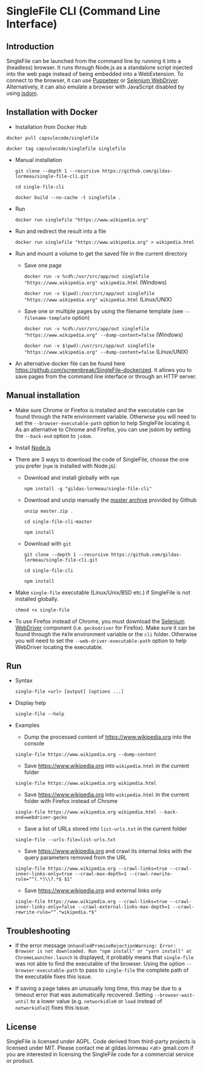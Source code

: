 # SingleFile CLI (Command Line Interface)

## Introduction

SingleFile can be launched from the command line by running it into a (headless)
browser. It runs through Node.js as a standalone script injected into the web
page instead of being embedded into a WebExtension. To connect to the browser,
it can use [Puppeteer](https://github.com/GoogleChrome/puppeteer) or
[Selenium WebDriver](https://www.npmjs.com/package/selenium-webdriver).
Alternatively, it can also emulate a browser with JavaScript disabled by using
[jsdom](https://github.com/jsdom/jsdom).

## Installation with Docker

 - Installation from Docker Hub

  `docker pull capsulecode/singlefile`

  `docker tag capsulecode/singlefile singlefile`

- Manual installation

  `git clone --depth 1 --recursive https://github.com/gildas-lormeau/single-file-cli.git`

  `cd single-file-cli`

  `docker build --no-cache -t singlefile .`

- Run

  `docker run singlefile "https://www.wikipedia.org"`

- Run and redirect the result into a file

  `docker run singlefile "https://www.wikipedia.org" > wikipedia.html`

- Run and mount a volume to get the saved file in the current directory

  - Save one page

    `docker run -v %cd%:/usr/src/app/out singlefile "https://www.wikipedia.org" wikipedia.html`
    (Windows)

    `docker run -v $(pwd):/usr/src/app/out singlefile "https://www.wikipedia.org" wikipedia.html`
    (Linux/UNIX)

  - Save one or multiple pages by using the filename template (see
    `--filename-template` option)

    `docker run -v %cd%:/usr/src/app/out singlefile "https://www.wikipedia.org" --dump-content=false`
    (Windows)

    `docker run -v $(pwd):/usr/src/app/out singlefile "https://www.wikipedia.org" --dump-content=false`
    (Linux/UNIX)

- An alternative docker file can be found here
  https://github.com/screenbreak/SingleFile-dockerized. It allows you to save
  pages from the command line interface or through an HTTP server.

## Manual installation

- Make sure Chrome or Firefox is installed and the executable can be found
  through the `PATH` environment variable. Otherwise you will need to set the
  `--browser-executable-path` option to help SingleFile locating it. As an
  alternative to Chrome and Firefox, you can use jsdom by setting the
  `--back-end` option to `jsdom`.

- Install [Node.js](https://nodejs.org)

- There are 3 ways to download the code of SingleFile, choose the one you prefer
  (`npm` is installed with Node.js):

  - Download and install globally with `npm`

    `npm install -g "gildas-lormeau/single-file-cli"`

  - Download and unzip manually the
    [master archive](https://github.com/gildas-lormeau/single-file-cli/archive/master.zip)
    provided by Github

    `unzip master.zip .`

    `cd single-file-cli-master`

    `npm install`

  - Download with `git`

    `git clone --depth 1 --recursive https://github.com/gildas-lormeau/single-file-cli.git`

    `cd single-file-cli`

    `npm install`

- Make `single-file` executable (Linux/Unix/BSD etc.) if SingleFile is not
  installed globally.

  `chmod +x single-file`

- To use Firefox instead of Chrome, you must download the
  [Selenium WebDriver](https://www.npmjs.com/package/selenium-webdriver)
  component (i.e. `geckodriver` for Firefox). Make sure it can be found through
  the `PATH` environment variable or the `cli` folder. Otherwise you will need
  to set the `--web-driver-executable-path` option to help WebDriver locating
  the executable.

## Run

- Syntax

  `single-file <url> [output] [options ...]`

- Display help

  `single-file --help`

- Examples

  - Dump the processed content of https://www.wikipedia.org into the console

  `single-file https://www.wikipedia.org --dump-content`

  - Save https://www.wikipedia.org into `wikipedia.html` in the current folder

  `single-file https://www.wikipedia.org wikipedia.html`

  - Save https://www.wikipedia.org into `wikipedia.html` in the current folder
    with Firefox instead of Chrome

  `single-file https://www.wikipedia.org wikipedia.html --back-end=webdriver-gecko`

  - Save a list of URLs stored into `list-urls.txt` in the current folder

  `single-file --urls-file=list-urls.txt`

  - Save https://www.wikipedia.org and crawl its internal links with the query
    parameters removed from the URL

  `single-file https://www.wikipedia.org --crawl-links=true --crawl-inner-links-only=true --crawl-max-depth=1 --crawl-rewrite-rule="^(.*)\\?.*$ $1"`

  - Save https://www.wikipedia.org and external links only

  `single-file https://www.wikipedia.org --crawl-links=true --crawl-inner-links-only=false --crawl-external-links-max-depth=1 --crawl-rewrite-rule="^.*wikipedia.*$"`

## Troubleshooting

- If the error message
  `UnhandledPromiseRejectionWarning: Error: Browser is not downloaded. Run "npm install" or "yarn install" at ChromeLauncher.launch`
  is displayed, it probably means that `single-file` was not able to find the
  executable of the browser. Using the option `--browser-executable-path` to
  pass to `single-file` the complete path of the executable fixes this issue.

- If saving a page takes an unusually long time, this may be due to a timeout
  error that was automatically recovered. Setting `--browser-wait-until` to a
  lower value (e.g. `networkidle0` or `load` instead of `networkidle2`) fixes
  this issue.

## License

SingleFile is licensed under AGPL. Code derived from third-party projects is
licensed under MIT. Please contact me at gildas.lormeau &lt;at&gt; gmail.com if
you are interested in licensing the SingleFile code for a commercial service or
product.

